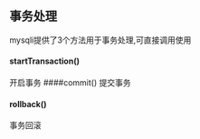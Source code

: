 
## 事务处理
mysqli提供了3个方法用于事务处理,可直接调用使用
#### startTransaction()
开启事务
####commit()
提交事务
#### rollback()
事务回滚
